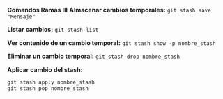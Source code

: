**Comandos Ramas III**
  **Almacenar cambios temporales:**
  `git stash save "Mensaje"`

  **Listar cambios:**
  `git stash list`

  **Ver contenido de un cambio temporal:**
  `git stash show -p nombre_stash`

  **Eliminar un cambio temporal:**
  `git stash drop nombre_stash`

  **Aplicar cambio del stash:**
  ~~~
  git stash apply nombre_stash
  git stash pop nombre_stash
  ~~~
